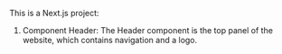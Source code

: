 This is a Next.js project:

1. Component Header:
The Header component is the top panel of the website, which contains 
navigation and a logo. 
